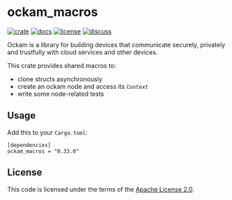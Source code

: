# ockam_macros

[![crate][crate-image]][crate-link]
[![docs][docs-image]][docs-link]
[![license][license-image]][license-link]
[![discuss][discuss-image]][discuss-link]

Ockam is a library for building devices that communicate securely, privately
and trustfully with cloud services and other devices.

This crate provides shared macros to:

 - clone structs asynchronously
 - create an ockam node and access its `Context`
 - write some node-related tests


## Usage

Add this to your `Cargo.toml`:

```
[dependencies]
ockam_macros = "0.33.0"
```

## License

This code is licensed under the terms of the [Apache License 2.0][license-link].

[main-ockam-crate-link]: https://crates.io/crates/ockam

[crate-image]: https://img.shields.io/crates/v/ockam_macros.svg
[crate-link]: https://crates.io/crates/ockam_macros

[docs-image]: https://docs.rs/ockam_macros/badge.svg
[docs-link]: https://docs.rs/ockam_macros

[license-image]: https://img.shields.io/badge/License-Apache%202.0-green.svg
[license-link]: https://github.com/build-trust/ockam/blob/HEAD/LICENSE

[discuss-image]: https://img.shields.io/badge/Discuss-Github%20Discussions-ff70b4.svg
[discuss-link]: https://github.com/build-trust/ockam/discussions
